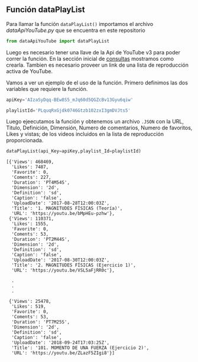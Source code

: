 ## Función dataPlayList

Para llamar la función `dataPlayList()` importamos el archivo *dataApiYouTube.py* que se encuentra en este repositorio


```python
from dataApiYouTube import dataPlayList
```

Luego es necesario tener una llave de la Api de YouTube v3 para poder correr la función. En la sección inicial de [consultas](#Consultas/README.md) mostramos como crearla. Tambien es necesario proveer un link de una lista de reproducción activa de YouTube.

Vamos a ver un ejemplo de el uso de la función. Primero definimos las dos variables que requiere la función.


```python
apiKey='AIzaSyDqq-BEw8S5_mJq60d5QGZcBv13Gyu6qiw'

playlistId='PLquqRxGjdk0746Gtzb102zxI3gmDVJts5'
```

Luego ejeecutamos la función y obtenemos un archivo `.JSON` con la URL, Titulo, Definición, Dimensión, Numero de comentarios, Numero de favoritos, Likes y vistas; de los videos incluidos en la lista de reproducción proporcionada. 

```python
dataPlayList(api_Key=apiKey,playlist_Id=playlistId)
```




    [{'Views': 468469,
      'Likes': 7487,
      'Favorite': 0,
      'Coments': 227,
      'Duration': 'PT4M54S',
      'Dimension': '2d',
      'Definition': 'sd',
      'Caption': 'false',
      'UploadDate': '2017-08-28T12:00:03Z',
      'Title': '1. MAGNITUDES FÍSICAS (Teoría)',
      'URL': 'https://youtu.be/bMpHEu-pzhw'},
     {'Views': 110371,
      'Likes': 1555,
      'Favorite': 0,
      'Coments': 53,
      'Duration': 'PT2M44S',
      'Dimension': '2d',
      'Definition': 'sd',
      'Caption': 'false',
      'UploadDate': '2017-08-30T12:00:03Z',
      'Title': '2. MAGNITUDES FÍSICAS (Ejercicio 1)',
      'URL': 'https://youtu.be/VSL5aFjRR0c'},
      
      .
      .
      .
      
     {'Views': 25478,
      'Likes': 519,
      'Favorite': 0,
      'Coments': 53,
      'Duration': 'PT7M25S',
      'Dimension': '2d',
      'Definition': 'sd',
      'Caption': 'false',
      'UploadDate': '2018-09-24T17:03:25Z',
      'Title': '101. MOMENTO DE UNA FUERZA (Ejercicio 2)',
      'URL': 'https://youtu.be/ZLazF5ZIgi8'}]




```python

```
